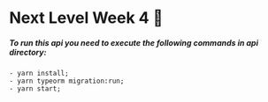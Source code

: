 # Next Level Week 4 🚀

##### To run this api you need to execute the following commands in api directory: 
    - yarn install;
    - yarn typeorm migration:run;
    - yarn start;

